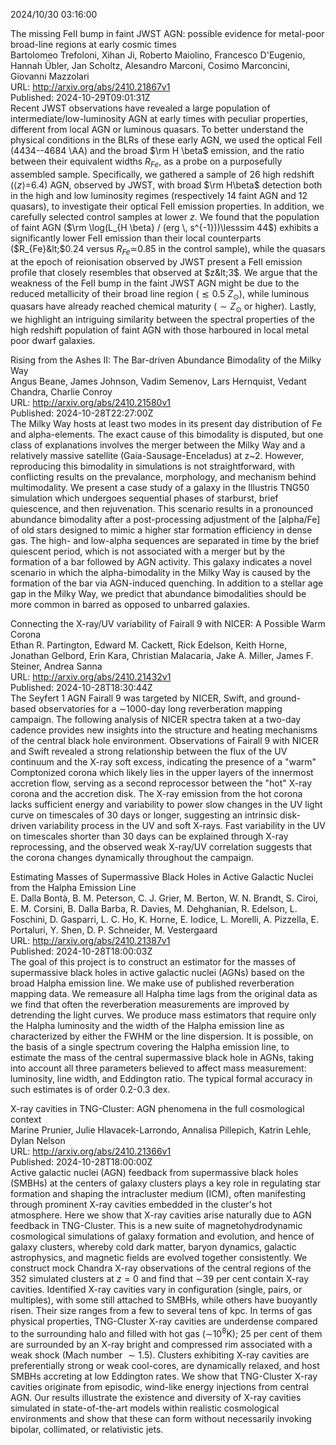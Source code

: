 2024/10/30 03:16:00  

The missing FeII bump in faint JWST AGN: possible evidence for
  metal-poor broad-line regions at early cosmic times  
Bartolomeo Trefoloni, Xihan Ji, Roberto Maiolino, Francesco D'Eugenio, Hannah Übler, Jan Scholtz, Alesandro Marconi, Cosimo Marconcini, Giovanni Mazzolari  
URL: http://arxiv.org/abs/2410.21867v1  
Published: 2024-10-29T09:01:31Z  
  Recent JWST observations have revealed a large population of intermediate/low-luminosity AGN at early times with peculiar properties, different from local AGN or luminous quasars. To better understand the physical conditions in the BLRs of these early AGN, we used the optical FeII (4434--4684 \AA) and the broad $\rm H \beta$ emission, and the ratio between their equivalent widths $R_{Fe}$, as a probe on a purposefully assembled sample. Specifically, we gathered a sample of 26 high redshift ($\langle z \rangle$=6.4) AGN, observed by JWST, with broad $\rm H\beta$ detection both in the high and low luminosity regimes (respectively 14 faint AGN and 12 quasars), to investigate their optical FeII emission properties. In addition, we carefully selected control samples at lower $z$. We found that the population of faint AGN ($\rm \log(L_{H \beta} / (erg \, s^{-1}))\lesssim 44$) exhibits a significantly lower FeII emission than their local counterparts ($R_{Fe}&lt;$0.24 versus $R_{Fe}\simeq$0.85 in the control sample), while the quasars at the epoch of reionisation observed by JWST present a FeII emission profile that closely resembles that observed at $z&lt;3$. We argue that the weakness of the FeII bump in the faint JWST AGN might be due to the reduced metallicity of their broad line region ($\lesssim 0.5~Z_{\odot}$), while luminous quasars have already reached chemical maturity ($\sim Z{_\odot}$ or higher). Lastly, we highlight an intriguing similarity between the spectral properties of the high redshift population of faint AGN with those harboured in local metal poor dwarf galaxies.   

Rising from the Ashes II: The Bar-driven Abundance Bimodality of the
  Milky Way  
Angus Beane, James Johnson, Vadim Semenov, Lars Hernquist, Vedant Chandra, Charlie Conroy  
URL: http://arxiv.org/abs/2410.21580v1  
Published: 2024-10-28T22:27:00Z  
  The Milky Way hosts at least two modes in its present day distribution of Fe and alpha-elements. The exact cause of this bimodality is disputed, but one class of explanations involves the merger between the Milky Way and a relatively massive satellite (Gaia-Sausage-Enceladus) at z~2. However, reproducing this bimodality in simulations is not straightforward, with conflicting results on the prevalance, morphology, and mechanism behind multimodality. We present a case study of a galaxy in the Illustris TNG50 simulation which undergoes sequential phases of starburst, brief quiescence, and then rejuvenation. This scenario results in a pronounced abundance bimodality after a post-processing adjustment of the [alpha/Fe] of old stars designed to mimic a higher star formation efficiency in dense gas. The high- and low-alpha sequences are separated in time by the brief quiescent period, which is not associated with a merger but by the formation of a bar followed by AGN activity. This galaxy indicates a novel scenario in which the alpha-bimodality in the Milky Way is caused by the formation of the bar via AGN-induced quenching. In addition to a stellar age gap in the Milky Way, we predict that abundance bimodalities should be more common in barred as opposed to unbarred galaxies.   

Connecting the X-ray/UV variability of Fairall 9 with NICER: A Possible
  Warm Corona  
Ethan R. Partington, Edward M. Cackett, Rick Edelson, Keith Horne, Jonathan Gelbord, Erin Kara, Christian Malacaria, Jake A. Miller, James F. Steiner, Andrea Sanna  
URL: http://arxiv.org/abs/2410.21432v1  
Published: 2024-10-28T18:30:44Z  
  The Seyfert 1 AGN Fairall 9 was targeted by NICER, Swift, and ground-based observatories for a $\sim$1000-day long reverberation mapping campaign. The following analysis of NICER spectra taken at a two-day cadence provides new insights into the structure and heating mechanisms of the central black hole environment. Observations of Fairall 9 with NICER and Swift revealed a strong relationship between the flux of the UV continuum and the X-ray soft excess, indicating the presence of a "warm" Comptonized corona which likely lies in the upper layers of the innermost accretion flow, serving as a second reprocessor between the "hot" X-ray corona and the accretion disk. The X-ray emission from the hot corona lacks sufficient energy and variability to power slow changes in the UV light curve on timescales of 30 days or longer, suggesting an intrinsic disk-driven variability process in the UV and soft X-rays. Fast variability in the UV on timescales shorter than 30 days can be explained through X-ray reprocessing, and the observed weak X-ray/UV correlation suggests that the corona changes dynamically throughout the campaign.   

Estimating Masses of Supermassive Black Holes in Active Galactic Nuclei
  from the Halpha Emission Line  
E. Dalla Bontà, B. M. Peterson, C. J. Grier, M. Berton, W. N. Brandt, S. Ciroi, E. M. Corsini, B. Dalla Barba, R. Davies, M. Dehghanian, R. Edelson, L. Foschini, D. Gasparri, L. C. Ho, K. Horne, E. Iodice, L. Morelli, A. Pizzella, E. Portaluri, Y. Shen, D. P. Schneider, M. Vestergaard  
URL: http://arxiv.org/abs/2410.21387v1  
Published: 2024-10-28T18:00:03Z  
  The goal of this project is to construct an estimator for the masses of supermassive black holes in active galactic nuclei (AGNs) based on the broad Halpha emission line. We make use of published reverberation mapping data. We remeasure all Halpha time lags from the original data as we find that often the reverberation measurements are improved by detrending the light curves. We produce mass estimators that require only the Halpha luminosity and the width of the Halpha emission line as characterized by either the FWHM or the line dispersion. It is possible, on the basis of a single spectrum covering the Halpha emission line, to estimate the mass of the central supermassive black hole in AGNs, taking into account all three parameters believed to affect mass measurement: luminosity, line width, and Eddington ratio. The typical formal accuracy in such estimates is of order 0.2-0.3 dex.   

X-ray cavities in TNG-Cluster: AGN phenomena in the full cosmological
  context  
Marine Prunier, Julie Hlavacek-Larrondo, Annalisa Pillepich, Katrin Lehle, Dylan Nelson  
URL: http://arxiv.org/abs/2410.21366v1  
Published: 2024-10-28T18:00:00Z  
  Active galactic nuclei (AGN) feedback from supermassive black holes (SMBHs) at the centers of galaxy clusters plays a key role in regulating star formation and shaping the intracluster medium (ICM), often manifesting through prominent X-ray cavities embedded in the cluster's hot atmosphere. Here we show that X-ray cavities arise naturally due to AGN feedback in TNG-Cluster. This is a new suite of magnetohydrodynamic cosmological simulations of galaxy formation and evolution, and hence of galaxy clusters, whereby cold dark matter, baryon dynamics, galactic astrophysics, and magnetic fields are evolved together consistently. We construct mock Chandra X-ray observations of the central regions of the 352 simulated clusters at $z=0$ and find that $\sim$39 per cent contain X-ray cavities. Identified X-ray cavities vary in configuration (single, pairs, or multiples), with some still attached to SMBHs, while others have buoyantly risen. Their size ranges from a few to several tens of kpc. In terms of gas physical properties, TNG-Cluster X-ray cavities are underdense compared to the surrounding halo and filled with hot gas ($\sim$10$^8$K); 25 per cent of them are surrounded by an X-ray bright and compressed rim associated with a weak shock (Mach number $\sim 1.5$). Clusters exhibiting X-ray cavities are preferentially strong or weak cool-cores, are dynamically relaxed, and host SMBHs accreting at low Eddington rates. We show that TNG-Cluster X-ray cavities originate from episodic, wind-like energy injections from central AGN. Our results illustrate the existence and diversity of X-ray cavities simulated in state-of-the-art models within realistic cosmological environments and show that these can form without necessarily invoking bipolar, collimated, or relativistic jets.   

